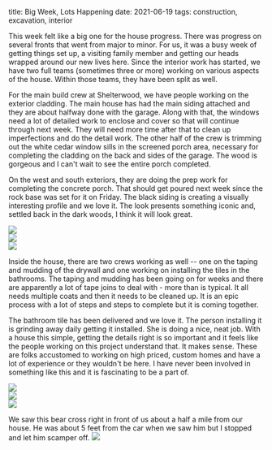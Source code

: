 title: Big Week, Lots Happening 
date: 2021-06-19
tags: construction, excavation, interior 


This week felt like a big one for the house progress.  There was progress on several fronts that went from major to minor. For us, it was a busy week of getting things set up, a visiting family member and getting our heads wrapped around our new lives here.  Since the interior work has started, we have two full teams (sometimes three or more) working on various aspects of the house.  Within those teams, they have been split as well.  

For the main build crew at Shelterwood, we have people working on the exterior cladding. The main house has had the main siding attached and they are about halfway done with the garage. Along with that, the windows need a lot of detailed work to enclose and cover so that will continue through next week.  They will need more time after that to clean up imperfections and do the detail work. The other half of the crew is trimming out the white cedar window sills in the screened porch area, necessary for completing the cladding on the back and sides of the garage. The wood is gorgeous and I can't wait to see the entire porch completed. 

On the west and south exteriors, they are doing the prep work for completing the concrete porch. That should get poured next week since the rock base was set for it on Friday. The black siding is creating a visually interesting profile and we love it. The look presents something iconic and, settled back in the dark woods, I think it will look great. 

![](/files/2021-06-19-iconic.JPG)       
![](/files/2021-06-19-porch-work.jpeg)       
![](/files/2021-06-19-siding.jpeg)       

Inside the house, there are two crews working as well -- one on the taping and mudding of the drywall and one working on installing the tiles in the bathrooms. The taping and mudding has been going on for weeks and there are apparently a lot of tape joins to deal with - more than is typical. It all needs multiple coats and then it needs to be cleaned up. It is an epic process with a lot of steps and steps to complete but it is coming together.  

The bathroom tile has been delivered and we love it. The person installing it is grinding away daily getting it installed.  She is doing a nice, neat job.  With a house this simple, getting the details right is so important and it feels like the people working on this project understand that. It makes sense. These are folks accustomed to working on high priced, custom homes and have a lot of experience or they wouldn't be here. I have never been involved in something like this and it is fascinating to be a part of.

![](/files/2021-06-19-main-room.jpeg)       
![](/files/2021-06-19-tile-cutter.jpeg)       
![](/files/2021-06-19-upstairs-bath.jpeg)       

We saw this bear cross right in front of us about a half a mile from our house.  He was about 5 feet from the car when we saw him but I stopped and let him scamper off. 
![](/files/2021-06-19-bear.JPG)       
